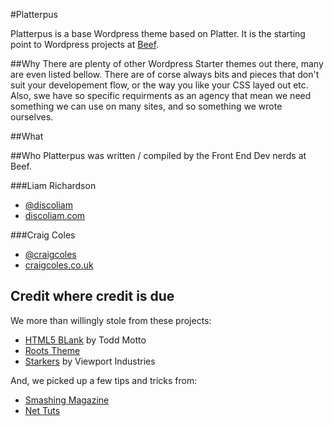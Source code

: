 #Platterpus

Platterpus is a base Wordpress theme based on Platter. It is the starting point to Wordpress projects at [Beef](http://wearebeef.co.uk).

##Why
There are plenty of other Wordpress Starter themes out there, many are even listed bellow. There are of corse always bits and pieces that don't suit your developement flow, or the way you like your CSS layed out etc. Also, swe have so specific requirments as an agency that mean we need something we can use on many sites, and so something we wrote ourselves.


##What

##Who
Platterpus was written / compiled by the Front End Dev nerds at Beef.

###Liam Richardson  
- [@discoliam](http://twitter.com/discoliam "Liam Richardson on Twitter")  
- [discoliam.com](http://discoliam.com "Liam Richardsons Website")


###Craig Coles  
- [@craigcoles](http://twitter.com/craigcoles "Craig Coles on Twitter")  
- [craigcoles.co.uk](http://craigcoles.co.uk "Craig Coles Website")


## Credit where credit is due
We more than willingly stole from these projects:

- [HTML5 BLank](http://html5blank.com) by Todd Motto   
- [Roots Theme](http://www.rootstheme.com)  
- [Starkers](http://viewportindustries.com/products/starkers/) by Viewport Industries  

And, we picked up a few tips and tricks from:
- [Smashing Magazine](http://www.smashingmagazine.com)
- [Net Tuts](http://net.tutsplus.com)